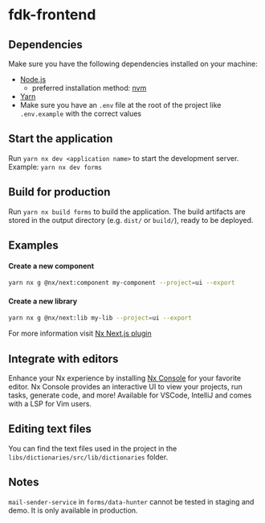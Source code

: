 # fdk-frontend

## Dependencies

Make sure you have the following dependencies installed on your machine:

-   [Node.js](https://nodejs.org/en/download/)
    -   preferred installation method: [nvm](https://github.com/nvm-sh/nvm)
-   [Yarn](https://yarnpkg.com/getting-started/install)
-   Make sure you have an `.env` file at the root of the project like `.env.example` with the correct values

## Start the application

Run `yarn nx dev <application name>` to start the development server.
Example: `yarn nx dev forms`

## Build for production

Run `yarn nx build forms` to build the application. The build artifacts are stored in the output directory (e.g. `dist/` or `build/`), ready to be deployed.

## Examples

#### Create a new component

```bash
yarn nx g @nx/next:component my-component --project=ui --export
```

#### Create a new library

```bash
yarn nx g @nx/next:lib my-lib --project=ui --export
```

For more information visit [Nx Next.js plugin](https://nx.dev/nx-api/next)

## Integrate with editors

Enhance your Nx experience by installing [Nx Console](https://nx.dev/nx-console) for your favorite editor. Nx Console
provides an interactive UI to view your projects, run tasks, generate code, and more! Available for VSCode, IntelliJ and
comes with a LSP for Vim users.

## Editing text files

You can find the text files used in the project in the `libs/dictionaries/src/lib/dictionaries` folder.

## Notes

`mail-sender-service` in `forms/data-hunter` cannot be tested in staging and demo. It is only available in production.

